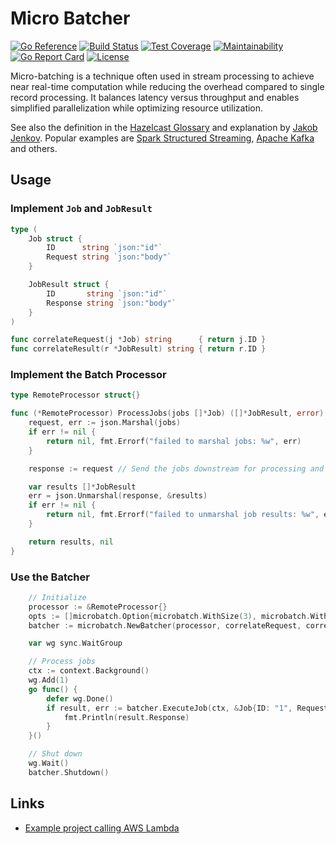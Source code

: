 # Micro Batcher

[![Go Reference](https://pkg.go.dev/badge/fillmore-labs.com/microbatch.svg)](https://pkg.go.dev/fillmore-labs.com/microbatch)
[![Build Status](https://badge.buildkite.com/1d68e28b14ecbbd4e4066e61c25f81ef08a8237615f5d03a6a.svg)](https://buildkite.com/fillmore-labs/microbatch)
[![Test Coverage](https://codecov.io/gh/fillmore-labs/microbatch/graph/badge.svg?token=Sh0xNVeFCd)](https://codecov.io/gh/fillmore-labs/microbatch)
[![Maintainability](https://api.codeclimate.com/v1/badges/2ba503a6a37cfc77951c/maintainability)](https://codeclimate.com/github/fillmore-labs/microbatch/maintainability)
[![Go Report Card](https://goreportcard.com/badge/fillmore-labs.com/microbatch)](https://goreportcard.com/report/fillmore-labs.com/microbatch)
[![License](https://img.shields.io/github/license/fillmore-labs/microbatch)](https://github.com/fillmore-labs/microbatch/blob/main/LICENSE)

Micro-batching is a technique often used in stream processing to achieve near real-time computation
while reducing the overhead compared to single record processing. It balances latency versus throughput
and enables simplified parallelization while optimizing resource utilization.

See also the definition in the [Hazelcast Glossary](https://hazelcast.com/glossary/micro-batch-processing/) and
explanation by [Jakob Jenkov](https://jenkov.com/tutorials/java-performance/micro-batching.html).
Popular examples
are [Spark Structured Streaming](https://spark.apache.org/docs/latest/structured-streaming-programming-guide.html#overview), [Apache Kafka](https://kafka.apache.org/documentation/#upgrade_11_message_format)
and others.

## Usage

### Implement `Job` and `JobResult`

```go
type (
	Job struct {
		ID      string `json:"id"`
		Request string `json:"body"`
	}

	JobResult struct {
		ID       string `json:"id"`
		Response string `json:"body"`
	}
)

func correlateRequest(j *Job) string      { return j.ID }
func correlateResult(r *JobResult) string { return r.ID }
```

### Implement the Batch Processor

```go
type RemoteProcessor struct{}

func (*RemoteProcessor) ProcessJobs(jobs []*Job) ([]*JobResult, error) {
	request, err := json.Marshal(jobs)
	if err != nil {
		return nil, fmt.Errorf("failed to marshal jobs: %w", err)
	}

	response := request // Send the jobs downstream for processing and retrieve the results

	var results []*JobResult
	err = json.Unmarshal(response, &results)
	if err != nil {
		return nil, fmt.Errorf("failed to unmarshal job results: %w", err)
	}

	return results, nil
}
```

### Use the Batcher

```go
	// Initialize
	processor := &RemoteProcessor{}
	opts := []microbatch.Option{microbatch.WithSize(3), microbatch.WithTimeout(10 * time.Millisecond)}
	batcher := microbatch.NewBatcher(processor, correlateRequest, correlateResult, opts...)

	var wg sync.WaitGroup

	// Process jobs
	ctx := context.Background()
	wg.Add(1)
	go func() {
		defer wg.Done()
		if result, err := batcher.ExecuteJob(ctx, &Job{ID: "1", Request: "Hello, world"}); err == nil {
			fmt.Println(result.Response)
		}
	}()

	// Shut down
	wg.Wait()
	batcher.Shutdown()
```

## Links

- [Example project calling AWS Lambda](https://github.com/fillmore-labs/microbatch-lambda)
